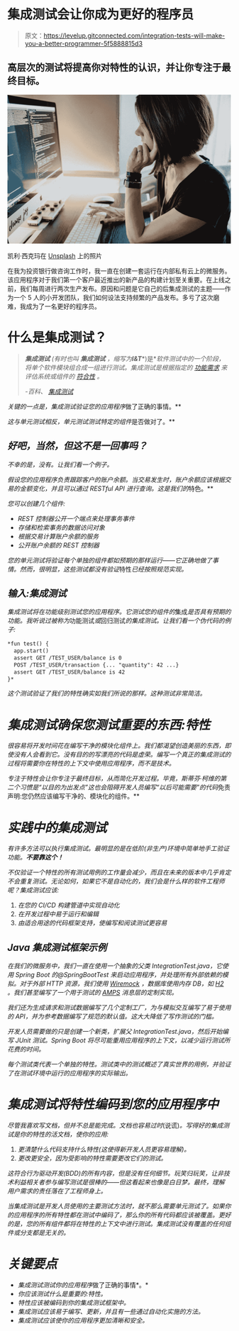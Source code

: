 # 集成测试会让你成为更好的程序员

> 原文：<https://levelup.gitconnected.com/integration-tests-will-make-you-a-better-programmer-5f5888815d3>

## 高层次的测试将提高你对特性的认识，并让你专注于最终目标。

![](img/4e682b198f37d2330b93eba1c1de1c76.png)

凯利·西克玛在 [Unsplash](https://unsplash.com/photos/YK0HPwWDJ1I) 上的照片

在我为投资银行做咨询工作时，我一直在创建一套运行在内部私有云上的微服务。该应用程序对于我们第一个客户最近推出的新产品的构建计划至关重要。在上线之前，我们每周进行两次生产发布。原因和问题是它自己的后集成测试的主题——作为一个 5 人的小开发团队，我们如何设法支持频繁的产品发布。多亏了这次磨难，我成为了一名更好的程序员。

# 什么是集成测试？

> ***集成测试*** *(有时也叫* ***集成测试*** *，缩写为****I&T****)是*[](https://en.wikipedia.org/wiki/Software_testing)**软件测试中的一个阶段，将单个软件模块组合成一组进行测试。集成测试是根据指定的* [*功能需求*](https://en.wikipedia.org/wiki/Functional_requirement) *来评估系统或组件的* [*符合性*](https://en.wikipedia.org/wiki/Regulatory_compliance) *。**
> 
> **-百科、* [*集成测试*](https://en.wikipedia.org/wiki/Integration_testing)*

*关键的一点是，集成测试验证您的应用程序*做了正确的事情。**

*这与单元测试相反，单元测试测试特定的组件*是否做对了。**

## *好吧，当然，但这不是一回事吗？*

*不幸的是，没有。让我们看一个例子。*

*假设您的应用程序负责跟踪客户的账户余额。当交易发生时，账户余额应该根据交易的金额变化，并且可以通过 RESTful API 进行查询。这是我们的*特色。**

*您可以创建几个组件:*

*   *REST 控制器公开一个端点来处理事务事件*
*   *存储和检索事务的数据访问对象*
*   *根据交易计算账户余额的服务*
*   *公开账户余额的 REST 控制器*

*您的单元测试将验证每个单独的组件都如预期的那样运行——它正确地做了事情。然而，很明显，这些测试都没有验证*特性*已经按照规范实现。*

## *输入:集成测试*

*集成测试将在功能级别测试您的应用程序。它测试您的组件的*集成*是否具有预期的功能。我听说过被称为*功能测试*或*回归测试*的集成测试。让我们看一个伪代码的例子:*

```
*fun test() { 
  app.start() 
  assert GET /TEST_USER/balance is 0 
  POST /TEST_USER/transaction {... "quantity": 42 ...} 
  assert GET /TEST_USER/balance is 42 
}*
```

*这个测试验证了我们的特性确实如我们所说的那样。这种测试非常简洁。*

# *集成测试确保您测试重要的东西:特性*

*很容易将开发时间花在编写干净的模块化组件上。我们都渴望创造美丽的东西，即使没有人会看到它。没有目的的写漂亮的代码是虚荣。编写一个真正的集成测试的过程将需要你在特性的上下文中使用应用程序，而不是技术。*

*专注于特性会让你专注于最终目标，从而简化开发过程。毕竟，斯蒂芬·柯维的第二个习惯是“以目的为出发点”这也会阻碍开发人员编写“以后可能需要”的代码*免责声明:您仍然应该编写干净的、模块化的组件。**

# *实践中的集成测试*

*有许多方法可以执行集成测试。最明显的是在低阶(非生产)环境中简单地手工验证功能。**不要靠这个！***

*不仅验证一个特性的所有测试用例的工作量会减少，而且在未来的版本中几乎肯定不会重复测试。无论如何，如果它不是自动化的，我们会是什么样的软件工程师呢？集成测试应该:*

1.  *在您的 CI/CD 构建管道中实现自动化*
2.  *在开发过程中易于运行和编辑*
3.  *由适合用途的代码框架支持，使编写和阅读测试更容易*

## *Java 集成测试框架示例*

*在我们的微服务中，我们一直在使用一个抽象的父类 IntegrationTest.java，它使用 Spring Boot 的@SpringBootTest 来启动应用程序，并处理所有外部依赖的模拟。对于外部 HTTP 资源，我们使用 [Wiremock](http://wiremock.org/) ，数据库使用内存 DB，如 [H2](http://h2database.com/html/main.html) 。我们甚至编写了一个用于测试的 [AMPS](https://www.crankuptheamps.com/) 消息层的定制实现。*

*我们还为生成请求和测试数据编写了几个定制工厂，为与模拟交互编写了易于使用的 API，并为参考数据编写了规范的默认值。这大大降低了写作测试的门槛。*

*开发人员需要做的只是创建一个新类，扩展父 IntegrationTest.java，然后开始编写 JUnit 测试。Spring Boot 将尽可能重用应用程序的上下文，以减少运行测试所花费的时间。*

*每个测试类代表一个单独的特性。测试类中的测试概述了真实世界的用例，并验证了在测试环境中运行的应用程序的实际输出。*

# *集成测试将特性编码到您的应用程序中*

*尽管我喜欢写文档，但并不总是能完成。文档也容易过时*(说谎)*。写得好的集成测试是你的特性的活文档，使你的应用:*

1.  *更清楚什么代码支持什么特性(这使得新开发人员更容易理解)。*
2.  *更改更安全，因为受影响的特性需要更改它们的测试。*

*这符合行为驱动开发(BDD)的所有内容，但是没有任何细节。玩笑归玩笑，让非技术利益相关者参与编写测试是很棒的——但这看起来也像是白日梦。最终，理解用户需求的责任落在了工程师身上。*

*当集成测试是开发人员使用的主要测试方法时，就不那么需要单元测试了。如果你的应用程序的所有特性都在测试中编码了，那么你的所有代码都应该被覆盖。更好的是，您的所有组件都将在特性的上下文中进行测试。集成测试没有覆盖的任何组件或分支都是无关的。*

# *关键要点*

*   *集成测试测试你的应用程序*做了正确的事情*。*
*   *你应该测试什么是重要的:特性。*
*   *特性应该被编码到你的集成测试框架中。*
*   *集成测试应该易于编写、更新，并且有一些通过自动化实施的方法。*
*   *集成测试应该使你的应用程序更加清晰和安全。*